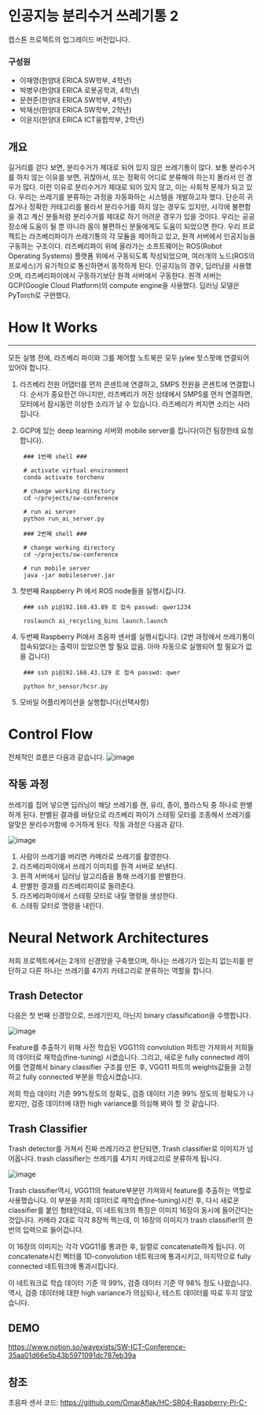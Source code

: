 # 인공지능 분리수거 쓰레기통 2

캡스톤 프로젝트의 업그레이드 버전입니다.

### 구성원

- 이재영(한양대 ERICA SW학부, 4학년)
- 박병우(한양대 ERICA 로봇공학과, 4학년)
- 문현준(한양대 ERICA SW학부, 4학년)
- 박재선(한양대 ERICA SW학부, 2학년)
- 이윤지(한양대 ERICA ICT융합학부, 2학년)

## 개요
길거리를 걷다 보면, 분리수거가 제대로 되어 있지 않은 쓰레기통이 많다. 보통 분리수거를 하지 않는 이유를 보면, 귀찮아서, 또는 정확히 어디로 분류해야 하는지 몰라서 인 경우가 많다. 이런 이유로 분리수거가 제대로 되어 있지 않고, 이는 사회적 문제가 되고 있다. 우리는 쓰레기를 분류하는 과정을 자동화하는 시스템을 개발하고자 했다.
단순히 귀찮거나 정확한 카테고리를 몰라서 분리수거를 하지 않는 경우도 있지만, 시각에 불편함을 겪고 계신 분들처럼 분리수거를 제대로 하기 어려운 경우가 있을 것이다. 우리는 공공장소에 도움이 될 뿐 아니라 몸이 불편하신 분들에게도 도움이 되었으면 한다.
우리 프로젝트는 라즈베리파이가 쓰레기통의 각 모듈을 제어하고 있고, 원격 서버에서 인공지능을 구동하는 구조이다. 라즈베리파이 위에 올라가는 소프트웨어는 ROS(Robot Operating Systems) 플랫폼 위에서 구동되도록 작성되었으며, 여러개의 노드(ROS의 프로세스)가 유기적으로 통신하면서 동작하게 된다. 인공지능의 경우, 딥러닝을 사용했으며, 라즈베리파이에서 구동하기보단 원격 서버에서 구동한다. 원격 서버는 GCP(Google Cloud Platform)의 compute engine을 사용했다. 딥러닝 모델은 PyTorch로 구현했다.


# How It Works

---

모든 실행 전에, 라즈베리 파이와 그를 제어할 노트북은 모두 jylee 핫스팟에 연결되어 있어야 합니다.

1. 라즈베리 전원 어댑터를 먼저 콘센트에 연결하고, SMPS 전원을 콘센트에 연결합니다. 순서가 중요한건 아니지만, 라즈베리가 꺼진 상태에서 SMPS를 먼저 연결하면, 모터에서 잠시동안 이상한 소리가 날 수 있습니다. 라즈베리가 켜지면 소리는 사라집니다.
2. GCP에 있는 deep learning 서버와 mobile server를 킵니다(이건 팀장한테 요청합니다).

        ### 1번째 shell ###
        
        # activate virtual environment
        conda activate torchenv
        
        # change working directory
        cd ~/projects/sw-conference
        
        # run ai server
        python run_ai_server.py

        ### 2번째 shell ###
        
        # change working directory
        cd ~/projects/sw-conference
        
        # run mobile server
        java -jar mobileserver.jar

3. 첫번째 Raspberry Pi 에서 ROS node들을 실행시킵니다.

        ### ssh pi@192.168.43.89 로 접속 passwd: qwer1234
        
        roslaunch ai_recycling_bins launch.launch

4. 두번째 Raspberry Pi에서 초음파 센서를 실행시킵니다. (2번 과정에서 쓰레기통이 접속되었다는 출력이 있었으면 할 필요 없음. 아마 자동으로 실행되어 할 필요가 없을 겁니다)

        ### ssh pi@192.168.43.129 로 접속 passwd: qwer
        
        python hr_sensor/hcsr.py

5. 모바일 어플리케이션을 실행합니다(선택사항)

# Control Flow

전체적인 흐름은 다음과 같습니다.
![image](https://user-images.githubusercontent.com/26874750/68081237-344ee280-fe4e-11e9-98c4-c418eb29a035.png)

## 작동 과정
쓰레기를 집어 넣으면 딥러닝이 해당 쓰레기를 캔, 유리, 종이, 플라스틱 중 하나로 판별하게 된다. 판별된 결과를 바탕으로 라즈베리 파이가 스테핑 모터를 조종해서 쓰레기를 알맞은 분리수거함에 수거하게 된다. 작동 과정은 다음과 같다.

![image](https://user-images.githubusercontent.com/26874750/66266151-04ff8280-e85c-11e9-956f-d17cd98b18d9.png)

1. 사람이 쓰레기를 버리면 카메라로 쓰레기를 촬영한다.
2. 라즈베리파이에서 쓰레기 이미지를 원격 서버로 보낸다.
3. 원격 서버에서 딥러닝 알고리즘을 통해 쓰레기를 판별한다.
4. 판별한 결과를 라즈베리파이로 돌려준다.
5. 라즈베리파이에서 스테핑 모터로 내릴 명령을 생성한다.
6. 스테핑 모터로 명령을 내린다.


# Neural Network Architectures

저희 프로젝트에서는 2개의 신경망을 구축했으며, 하나는 쓰레기가 있는지 없는지를 판단하고 다른 하나는 쓰레기를 4가지 카테고리로 분류하는 역할을 합니다.

## Trash Detector

다음은 첫 번째 신경망으로, 쓰레기인지, 아닌지 binary classification을 수행합니다.

![image](https://user-images.githubusercontent.com/26874750/68081261-69f3cb80-fe4e-11e9-9af6-79fbdee333c7.png)

Feature를 추출하기 위해 사전 학습된 VGG11의 convolution 파트만 가져와서 저희들의 데이터로 재학습(fine-tuning) 시켰습니다. 그리고, 새로운 fully connected 레이어를 연결해서 binary classifier 구조를 만든 후, VGG11 파트의 weights값들을 고정하고 fully connected 부분을 학습시켰습니다.

저희 학습 데이터 기준 99%정도의 정확도, 검증 데이터 기준 99% 정도의 정확도가 나왔지만, 검증 데이터에 대한 high variance를 의심해 봐야 할 것 같습니다.

## Trash Classifier

Trash detector를 거쳐서 진짜 쓰레기라고 판단되면, Trash classifier로 이미지가 넘어옵니다. trash classifier는 쓰레기를 4가지 카테고리로 분류하게 됩니다.

![image](https://user-images.githubusercontent.com/26874750/68081267-79731480-fe4e-11e9-8cd4-2222c8833e23.png)

Trash classifier역시, VGG11의 feature부분만 가져와서 feature를 추출하는 역할로 사용했습니다. 이 부분을 저희 데이터로 재학습(fine-tuning)시킨 후, 다시 새로운 classifier를 붙인 형태인데요, 이 네트워크의 특징은 이미지 16장이 동시에 들어간다는 것입니다. 카메라 2대로 각각 8장씩 찍는데, 이 16장의 이미지가 trash classifier의 한 번의 입력으로 들어갑니다.

이 16장의 이미지는 각각 VGG11를 통과한 후, 일렬로 concatenate하게 됩니다. 이 concatenate시킨 벡터를 1D-convolution 네트워크에 통과시키고, 마지막으로 fully connected 네트워크에 통과시킵니다.

이 네트워크로 학습 데이터 기준 약 99%, 검증 데이터 기준 약 98% 정도 나왔습니다. 역시, 검증 데이터에 대한 high variance가 의심되나, 테스트 데이터를 따로 두지 않았습니다.


## DEMO
https://www.notion.so/wayexists/SW-ICT-Conference-35aa01d66e5b43b5971091dc787eb39a

## 참조
초음파 센서 코드: https://github.com/OmarAflak/HC-SR04-Raspberry-Pi-C-
